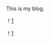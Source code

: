 This is my blog.



！[1](http://om8u46rmb.bkt.clouddn.com/sword2.ico)



！[1](http://om8u46rmb.bkt.clouddn.com/sword1.ico)







